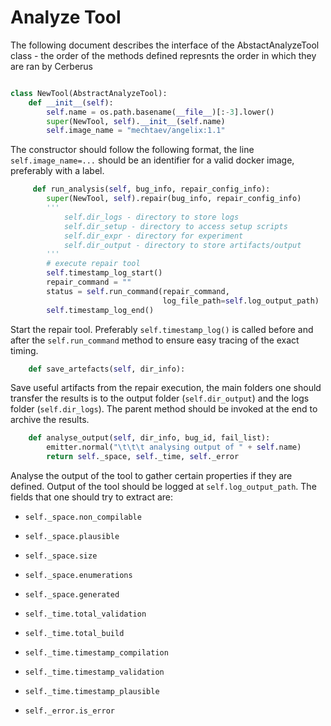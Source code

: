 # Analyze Tool
The following document describes the interface of the AbstactAnalyzeTool class - the order of the methods defined represnts the order in which they are ran by Cerberus

```py

class NewTool(AbstractAnalyzeTool):
    def __init__(self):
        self.name = os.path.basename(__file__)[:-3].lower()
        super(NewTool, self).__init__(self.name)
        self.image_name = "mechtaev/angelix:1.1"
```
The constructor should follow the following format, the line `self.image_name=...` should be an identifier for a valid docker image, preferably with a label.

```py
     def run_analysis(self, bug_info, repair_config_info):
        super(NewTool, self).repair(bug_info, repair_config_info)
        '''
            self.dir_logs - directory to store logs
            self.dir_setup - directory to access setup scripts
            self.dir_expr - directory for experiment
            self.dir_output - directory to store artifacts/output
        '''
        # execute repair tool
        self.timestamp_log_start()
        repair_command = ""
        status = self.run_command(repair_command,
                                  log_file_path=self.log_output_path)
        self.timestamp_log_end()
```
Start the repair tool. Preferably `self.timestamp_log()` is called before and after the `self.run_command` method to ensure easy tracing of the exact timing.

```py
    def save_artefacts(self, dir_info):
```
Save useful artifacts from the repair execution, the main folders one should transfer the results is to the output folder (`self.dir_output`) and the logs folder (`self.dir_logs`). The parent method should be invoked at the end to archive the results.

```py
    def analyse_output(self, dir_info, bug_id, fail_list):
        emitter.normal("\t\t\t analysing output of " + self.name)
        return self._space, self._time, self._error
```
Analyse the output of the tool to gather certain properties if they are defined. Output of the tool should be logged at `self.log_output_path`. The fields that one should try to extract are:

* `self._space.non_compilable`
* `self._space.plausible`
* `self._space.size`
* `self._space.enumerations`
* `self._space.generated`

* `self._time.total_validation`
* `self._time.total_build`
* `self._time.timestamp_compilation`
* `self._time.timestamp_validation`
* `self._time.timestamp_plausible`
* `self._error.is_error`